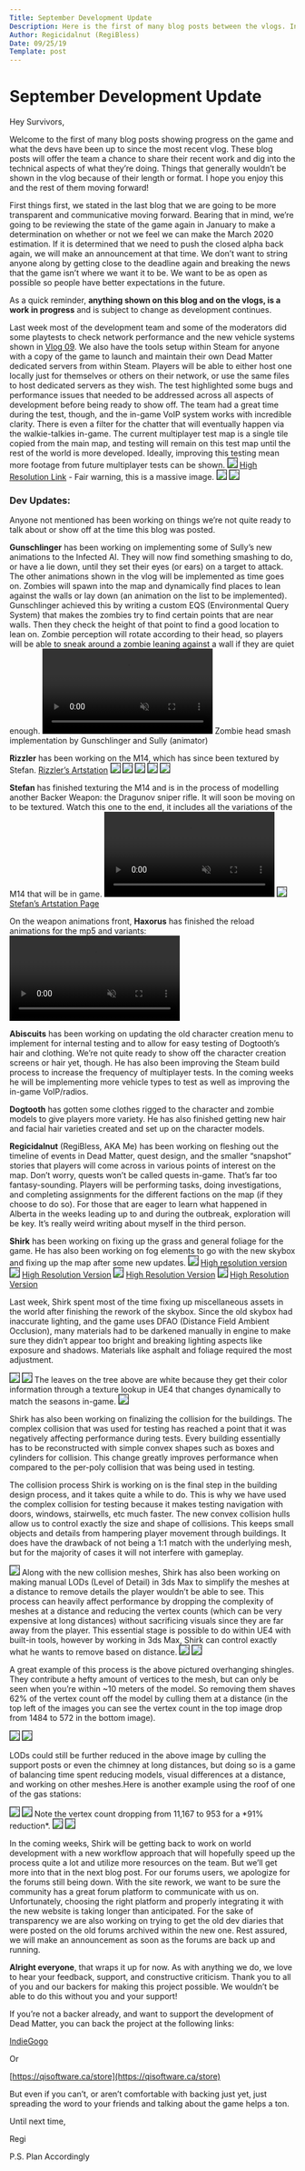 ```yaml
---
Title: September Development Update
Description: Here is the first of many blog posts between the vlogs. In this post we’ll touch on some community matters like the forums, go over what the devs have been doing lately, and get a deep dive on what Shirk has been doing in the last couple weeks. These blog posts offer us a chance to dig further into the technical aspects of development and allow us to show off in the vlogs. Fair warning, there are some large images and gifs within the blog that may impact mobile data users.
Author: Regicidalnut (RegiBless)
Date: 09/25/19
Template: post
---
```

# September Development Update
Hey Survivors,


Welcome to the first of many blog posts showing progress on the game and what the devs have been up to since the most recent vlog. These blog posts will offer the team a chance to share their recent work and dig into the technical aspects of what they’re doing. Things that generally wouldn’t be shown in the vlog because of their length or format. I hope you enjoy this and the rest of them moving forward!


First things first, we stated in the last blog that we are going to be more transparent and communicative moving forward. Bearing that in mind, we’re going to be reviewing the state of the game again in January to make a determination on whether or not we feel we can make the March 2020 estimation. If it is determined that we need to push the closed alpha back again, we will make an announcement at that time. We don’t want to string anyone along by getting close to the deadline again and breaking the news that the game isn’t where we want it to be. We want to be as open as possible so people have better expectations in the future.


As a quick reminder, **anything shown on this blog and on the vlogs, is a work in progress** and is subject to change as development continues.


Last week most of the development team and some of the moderators did some playtests to check network performance and the new vehicle systems shown in [Vlog 09](https://youtu.be/ue_vkZA3GFQ?t=104). We also have the tools setup within Steam for anyone with a copy of the game to launch and maintain their own Dead Matter dedicated servers from within Steam. Players will be able to either host one locally just for themselves or others on their network, or use the same files to host dedicated servers as they wish.
The test highlighted some bugs and performance issues that needed to be addressed across all aspects of development before being ready to show off. The team had a great time during the test, though, and the in-game VoIP system works with incredible clarity. There is even a filter for the chatter that will eventually happen via the walkie-talkies in-game.
The current multiplayer test map is a single tile copied from the main map, and testing will remain on this test map until the rest of the world is more developed. Ideally, improving this testing mean more footage from future multiplayer tests can be shown.
<img src="https://i.imgur.com/DyBVf9Q.png" align=”middle” style="border:1px solid">
[High Resolution Link](https://cdn.discordapp.com/attachments/590051070324244501/626185799326760961/CurrentTestArea.png) - Fair warning, this is a massive image.
<img src="https://i.imgur.com/ScQudkz.png" align=”middle” style="border:1px solid">
<img src="https://i.imgur.com/AxTH37c.png" align=”middle” style="border:1px solid">
### Dev Updates:
Anyone not mentioned has been working on things we’re not quite ready to talk about or show off at the time this blog was posted.




**Gunschlinger** has been working on implementing some of Sully’s new animations to the Infected AI. They will now find something smashing to do, or have a lie down, until they set their eyes (or ears) on a target to attack. The other animations shown in the vlog will be implemented as time goes on.
Zombies will spawn into the map and dynamically find places to lean against the walls or lay down (an animation on the list to be implemented). Gunschlinger achieved this by writing a custom EQS (Environmental Query System) that makes the zombies try to find certain points that are near walls. Then they check the height of that point to find a good location to lean on. Zombie perception will rotate according to their head, so players will be able to sneak around a zombie leaning against a wall if they are quiet enough.
<video autoplay loop muted>
  <source src="https://i.imgur.com/bcoU3Ye.mp4" type="video/mp4" style="border:1px solid">
</video>
Zombie head smash implementation by Gunschlinger and Sully (animator)




**Rizzler** has been working on the M14, which has since been textured by Stefan.
[Rizzler’s Artstation](https://www.artstation.com/artwork/W2V31y)
<img src="https://cdn.discordapp.com/attachments/339047556430561282/623884904127791116/M14-Presentation-standard.jpg" align=”middle” style="border:1px solid">
<img src="https://cdn.discordapp.com/attachments/624391996265594880/626095176384774149/M14-Presentation-M2A.jpg" align=”middle” style="border:1px solid">
<img src="https://cdn.discordapp.com/attachments/624391996265594880/626095174887538699/M14-Presentation-SOCOM.jpg" align=”middle” style="border:1px solid">
<img src="https://cdn.discordapp.com/attachments/624391996265594880/626095181753614366/M14-Presentation-EBR.jpg" align=”middle” style="border:1px solid">
<img src="https://cdn.discordapp.com/attachments/624391996265594880/626095179203346432/M14-Presentation-Archangel.jpg" align=”middle” style="border:1px solid">




**Stefan** has finished texturing the M14 and is in the process of modelling another Backer Weapon: the Dragunov sniper rifle. It will soon be moving on to be textured.
Watch this one to the end, it includes all the variations of the M14 that will be in game.
<video autoplay loop muted>
  <source src="https://i.imgur.com/QaHOUtT.mp4" type="video/mp4">
</video>
<img src="https://cdn.discordapp.com/attachments/339047556430561282/626548597164605440/screenshot011.png" align=”middle” style="border:1px solid">
[Stefan’s Artstation Page](https://www.artstation.com/artwork/w8353V)




On the weapon animations front, **Haxorus** has finished the reload animations for the mp5 and variants:
<video autoplay loop muted>
  <source src="https://i.imgur.com/oj481Wq.mp4" type="video/mp4">
</video>




**Abiscuits** has been working on updating the old character creation menu to implement for internal testing and to allow for easy testing of Dogtooth’s hair and clothing. We’re not quite ready to show off the character creation screens or hair yet, though.
He has also been improving the Steam build process to increase the frequency of multiplayer tests. In the coming weeks he will be implementing more vehicle types to test as well as improving the in-game VoIP/radios.




**Dogtooth** has gotten some clothes rigged to the character and zombie models to give players more variety. He has also finished getting new hair and facial hair varieties created and set up on the character models.




**Regicidalnut** (RegiBless, AKA Me) has been working on fleshing out the timeline of events in Dead Matter, quest design, and the smaller “snapshot” stories that players will come across in various points of interest on the map. Don’t worry, quests won’t be called quests in-game. That’s far too fantasy-sounding. Players will be performing tasks, doing investigations, and completing assignments for the different factions on the map (if they choose to do so). For those that are eager to learn what happened in Alberta in the weeks leading up to and during the outbreak, exploration will be key. It’s really weird writing about myself in the third person.




**Shirk** has been working on fixing up the grass and general foliage for the game. He has also been working on fog elements to go with the new skybox and fixing up the map after some new updates.
 <img src="https://i.imgur.com/tD51rtJ.png" align=”middle” align=”middle” style="border:1px solid">
[High resolution version](https://cdn.discordapp.com/attachments/349385365892628480/624345804018024459/HighresScreenshot00095.png)
<img src="https://i.imgur.com/VQXGSB1.png" align=”middle” align=”middle” style="border:1px solid">
[High Resolution Version](https://cdn.discordapp.com/attachments/349385365892628480/624345809244258367/HighresScreenshot00096.png)
  <img src="https://i.imgur.com/UpOryFd.png" align=”middle” align=”middle” style="border:1px solid">
 [High Resolution Version](https://cdn.discordapp.com/attachments/349385365892628480/624345819297873928/HighresScreenshot00097.png)
 <img src="https://i.imgur.com/BGJRm4Y.png" align=”middle” style="border:1px solid">
[High Resolution Version](https://cdn.discordapp.com/attachments/454408995801661440/621830580539228201/HighresScreenshot00082.png)




Last week, Shirk spent most of the time fixing up miscellaneous assets in the world after finishing the rework of the skybox. Since the old skybox had inaccurate lighting, and the game uses DFAO (Distance Field Ambient Occlusion), many materials had to be darkened manually in engine to make sure they didn’t appear too bright and breaking lighting aspects like exposure and shadows. Materials like asphalt and foliage required the most adjustment.



<img src="https://i.imgur.com/DfHg5rR.png" align=”middle” style="border:1px solid">
<img src="https://i.imgur.com/IM3vcST.png" align=”middle” style="border:1px solid">
The leaves on the tree above are white because they get their color information through a texture lookup in UE4 that changes dynamically to match the seasons in-game.
<img src="https://i.imgur.com/LjJpv7g.png" align=”middle” style="border:1px solid">



Shirk has also been working on finalizing the collision for the buildings. The complex collision that was used for testing has reached a point that it was negatively affecting performance during tests. Every building essentially has to be reconstructed with simple convex shapes such as boxes and cylinders for collision. This change greatly improves performance when compared to the per-poly collision that was being used in testing.




The collision process Shirk is working on is the final step in the building design process, and it takes quite a while to do. This is why we have used the complex collision for testing because it makes testing navigation with doors, windows, stairwells, etc much faster. The new convex collision hulls allow us to control exactly the size and shape of collisions. This keeps small objects and details from hampering player movement through buildings. It does have the drawback of not being a 1:1 match with the underlying mesh, but for the majority of cases it will not interfere with gameplay.




<img src="https://i.imgur.com/XiLRxpe.png" align=”middle” style="border:1px solid">
Along with the new collision meshes, Shirk has also been working on making manual LODs (Level of Detail) in 3ds Max to simplify the meshes at a distance to remove details the player wouldn’t be able to see. This process can heavily affect performance by dropping the complexity of meshes at a distance and reducing the vertex counts (which can be very expensive at long distances) without sacrificing visuals since they are far away from the player. This essential stage is possible to do within UE4 with built-in tools, however by working in 3ds Max, Shirk can control exactly what he wants to remove based on distance.



<img src="https://i.imgur.com/VLz8oia.jpg" align=”middle” style="border:1px solid">
<img src="https://i.imgur.com/bTMo9Hs.jpg" style="border:1px solid">




A great example of this process is the above pictured overhanging shingles. They contribute a hefty amount of vertices to the mesh, but can only be seen when you’re within ~10 meters of the model. So removing them shaves 62% of the vertex count off the model by culling them at a distance (in the top left of the images you can see the vertex count in the top image drop from 1484 to 572 in the bottom image).




<img src="https://i.imgur.com/NjxbtnR.jpg" align=”middle” style="border:1px solid">
<img src="https://i.imgur.com/kkHGY4V.jpg" align=”middle” style="border:1px solid">




LODs could still be further reduced in the above image by culling the support posts or even the chimney at long distances, but doing so is a game of balancing time spent reducing models, visual differences at a distance, and working on other meshes.Here is another example using the roof of one of the gas stations:




<img src="https://i.imgur.com/NUZloxZ.jpg" align=”middle” style="border:1px solid">
<img src="https://i.imgur.com/p5gYCFQ.jpg" align=”middle” style="border:1px solid">
Note the vertex count dropping from 11,167 to 953 for a *91% reduction*.
<img src="https://i.imgur.com/U9V6Jf8.jpg" align=”middle” style="border:1px solid">
<img src="https://i.imgur.com/lgFQ3Qk.jpg" align=”middle” style="border:1px solid">




 In the coming weeks, Shirk will be getting back to work on world development with a new workflow approach that will hopefully speed up the process quite a lot and utilize more resources on the team. But we’ll get more into that in the next blog post.
For our forums users, we apologize for the forums still being down. With the site rework, we want to be sure the community has a great forum platform to communicate with us on. Unfortunately, choosing the right platform and properly integrating it with the new website is taking longer than anticipated. For the sake of transparency we are also working on trying to get the old dev diaries that were posted on the old forums archived within the new one. Rest assured, we will make an announcement as soon as the forums are back up and running.


**Alright everyone**, that wraps it up for now. As with anything we do, we love to hear your feedback, support, and constructive criticism. Thank you to all of you and our backers for making this project possible. We wouldn’t be able to do this without you and your support!


If you’re not a backer already, and want to support the development of Dead Matter, you can back the project at the following links:


[IndieGogo](https://www.indiegogo.com/projects/dead-matter-pc-community#/)


Or


[https://qisoftware.ca/store](https://qisoftware.ca/store)


But even if you can’t, or aren’t comfortable with backing just yet, just spreading the word to your friends and talking about the game helps a ton.


Until next time,


Regi


P.S. Plan Accordingly

